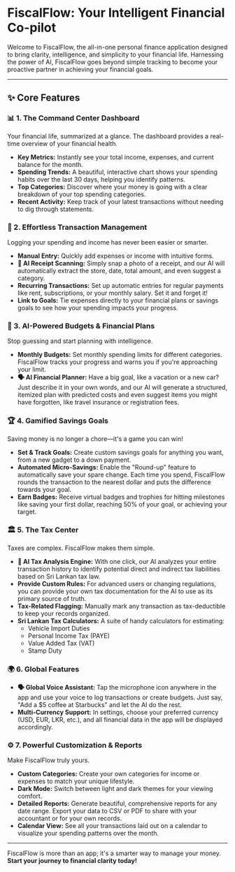 # FiscalFlow: Your Intelligent Financial Co-pilot

Welcome to FiscalFlow, the all-in-one personal finance application designed to bring clarity, intelligence, and simplicity to your financial life. Harnessing the power of AI, FiscalFlow goes beyond simple tracking to become your proactive partner in achieving your financial goals.

---

## ✨ Core Features

### 📊 1. The Command Center Dashboard
Your financial life, summarized at a glance. The dashboard provides a real-time overview of your financial health.

*   **Key Metrics:** Instantly see your total income, expenses, and current balance for the month.
*   **Spending Trends:** A beautiful, interactive chart shows your spending habits over the last 30 days, helping you identify patterns.
*   **Top Categories:** Discover where your money is going with a clear breakdown of your top spending categories.
*   **Recent Activity:** Keep track of your latest transactions without needing to dig through statements.

### 💸 2. Effortless Transaction Management
Logging your spending and income has never been easier or smarter.

*   **Manual Entry:** Quickly add expenses or income with intuitive forms.
*   **🤖 AI Receipt Scanning:** Simply snap a photo of a receipt, and our AI will automatically extract the store, date, total amount, and even suggest a category.
*   **Recurring Transactions:** Set up automatic entries for regular payments like rent, subscriptions, or your monthly salary. Set it and forget it!
*   **Link to Goals:** Tie expenses directly to your financial plans or savings goals to see how your spending impacts your progress.

### 🎯 3. AI-Powered Budgets & Financial Plans
Stop guessing and start planning with intelligence.

*   **Monthly Budgets:** Set monthly spending limits for different categories. FiscalFlow tracks your progress and warns you if you're approaching your limit.
*   **🗣️ AI Financial Planner:** Have a big goal, like a vacation or a new car? Just describe it in your own words, and our AI will generate a structured, itemized plan with predicted costs and even suggest items you might have forgotten, like travel insurance or registration fees.

### 🏆 4. Gamified Savings Goals
Saving money is no longer a chore—it's a game you can win!

*   **Set & Track Goals:** Create custom savings goals for anything you want, from a new gadget to a down payment.
*   **Automated Micro-Savings:** Enable the "Round-up" feature to automatically save your spare change. Each time you spend, FiscalFlow rounds the transaction to the nearest dollar and puts the difference towards your goal.
*   **Earn Badges:** Receive virtual badges and trophies for hitting milestones like saving your first dollar, reaching 50% of your goal, or achieving your target.

### 🏛️ 5. The Tax Center
Taxes are complex. FiscalFlow makes them simple.

*   **🤖 AI Tax Analysis Engine:** With one click, our AI analyzes your entire transaction history to identify potential direct and indirect tax liabilities based on Sri Lankan tax law.
*   **Provide Custom Rules:** For advanced users or changing regulations, you can provide your own tax documentation for the AI to use as its primary source of truth.
*   **Tax-Related Flagging:** Manually mark any transaction as tax-deductible to keep your records organized.
*   **Sri Lankan Tax Calculators:** A suite of handy calculators for estimating:
    *   Vehicle Import Duties
    *   Personal Income Tax (PAYE)
    *   Value Added Tax (VAT)
    *   Stamp Duty

### 🌍 6. Global Features

*   **🗣️ Global Voice Assistant:** Tap the microphone icon anywhere in the app and use your voice to log transactions or create budgets. Just say, "Add a $5 coffee at Starbucks" and let the AI do the rest.
*   **Multi-Currency Support:** In settings, choose your preferred currency (USD, EUR, LKR, etc.), and all financial data in the app will be displayed accordingly.

### ⚙️ 7. Powerful Customization & Reports
Make FiscalFlow truly yours.

*   **Custom Categories:** Create your own categories for income or expenses to match your unique lifestyle.
*   **Dark Mode:** Switch between light and dark themes for your viewing comfort.
*   **Detailed Reports:** Generate beautiful, comprehensive reports for any date range. Export your data to CSV or PDF to share with your accountant or for your own records.
*   **Calendar View:** See all your transactions laid out on a calendar to visualize your spending patterns over the month.

---

FiscalFlow is more than an app; it's a smarter way to manage your money. **Start your journey to financial clarity today!**
